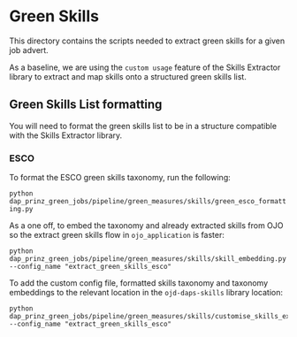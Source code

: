 # Green Skills

This directory contains the scripts needed to extract green skills for a given job advert.

As a baseline, we are using the `custom usage` feature of the Skills Extractor library to extract and map skills onto a structured green skills list.

## Green Skills List formatting

You will need to format the green skills list to be in a structure compatible with the Skills Extractor library.

### ESCO

To format the ESCO green skills taxonomy, run the following:

`python dap_prinz_green_jobs/pipeline/green_measures/skills/green_esco_formatting.py`

As a one off, to embed the taxonomy and already extracted skills from OJO so the extract green skills flow in `ojo_application` is faster:

`python dap_prinz_green_jobs/pipeline/green_measures/skills/skill_embedding.py --config_name "extract_green_skills_esco"`

To add the custom config file, formatted skills taxonomy and taxonomy embeddings to the relevant location in the `ojd-daps-skills` library location:

```
python dap_prinz_green_jobs/pipeline/green_measures/skills/customise_skills_extractor.py --config_name "extract_green_skills_esco"
```

